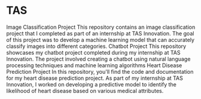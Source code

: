 # TAS
Image Classification Project
This repository contains an image classification project that I completed as part of an internship at TAS Innovation. The goal of this project was to develop a machine learning model that can accurately classify images into different categories.
Chatbot Project
This repository showcases my chatbot project completed during my internship at TAS Innovation. The project involved creating a chatbot using natural language processing techniques and machine learning algorithms
Heart Disease Prediction Project
In this repository, you'll find the code and documentation for my heart disease prediction project. As part of my internship at TAS Innovation, I worked on developing a predictive model to identify the likelihood of heart disease based on various medical attributes.
